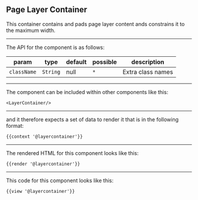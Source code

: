 ## Page Layer Container

This container contains and pads page layer content ands constrains it to the maximum width.

-----
The API for the component is as follows:

| param         | type          | default       | possible      | description           |
|---            |---            |---            |---            |---                    |
| `className`   | `String`      | null          | `*`           | Extra class names |

-----
The component can be included within other components like this:

```
<LayerContainer/>
```

-----
and it therefore expects a set of data to render it that is in the following format:

```
{{context '@layercontainer'}}
```

-----
The rendered HTML for this component looks like this:

```
{{render '@layercontainer'}}
```

-----
This code for this component looks like this:

```
{{view '@layercontainer'}}
```
